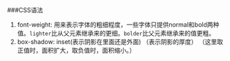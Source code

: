 ###CSS语法
1. font-weight: 用来表示字体的粗细程度，一些字体只提供normal和bold两种值。`lighter`比从父元素继承来的更细。`bolder`比父元素继承来的值更粗。
2. box-shadow: inset(表示阴影在里面还是外面) <offset-x> <offset-y> <blur-radius>（表示阴影的厚度） <spread-radius>（这里取正值时，面积扩大，取负值时，面积缩小。） <color>



